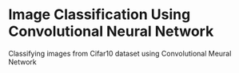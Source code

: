 # Image Classification Using Convolutional Neural Network
 Classifying images from Cifar10 dataset using Convolutional Meural Network
